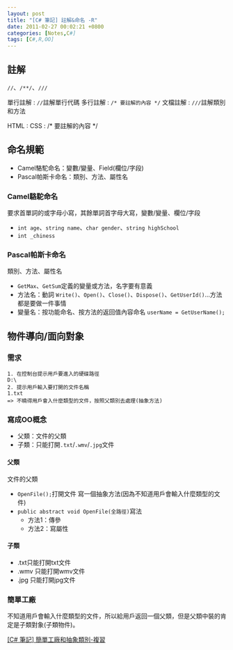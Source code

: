 ```yaml
---
layout: post
title: "[C# 筆記] 註解&命名 -R"
date: 2011-02-27 00:02:21 +0800
categories: [Notes,C#]
tags: [C#,R,OO]
---
```


## 註解
`//`、`/**/`、`///`

單行註解 
: `//`註解單行代碼
多行註解
: `/* 要註解的內容 */`
文檔註解
: `///`註解類別和方法

HTML
: <!--要註解的內容-->
CSS
: /* 要註解的內容 */

## 命名規範
- Camel駱駝命名：變數/變量、Field(欄位/字段)
- Pascal帕斯卡命名：類別、方法、屬性名

### Camel駱駝命名
要求首單詞的或字母小寫，其餘單詞首字母大寫，變數/變量、欄位/字段
- `int age`、`string name`、`char gender`、`string highSchool`
- `int _chiness`

### Pascal帕斯卡命名
類別、方法、屬性名
- `GetMax`、`GetSum`定義的變量或方法，名字要有意義
- 方法名：動詞
`Write()`、`Open()`、`Close()`、`Dispose()`、`GetUserId()`...方法都是要做一件事情
- 變量名：按功能命名、按方法的返回值內容命名
`userName = GetUserName();`

## 物件導向/面向對象
### 需求
```
1. 在控制台提示用戶要進入的硬碟路徑
D:\
2. 提示用戶輸入要打開的文件名稱
1.txt
=> 不曉得用戶會入什麼類型的文件，按照父類別去處理(抽象方法)
```
### 寫成OO概念
- 父類：文件的父類
- 子類：只能打開`.txt`/`.wmv`/`.jpg`文件

#### 父類
文件的父類
- `OpenFile();`打開文件 寫一個抽象方法(因為不知道用戶會輸入什麼類型的文件)
- `public abstract void OpenFile(全路徑)`寫法
    - 方法1：傳參
    - 方法2：寫屬性

#### 子類
- .txt只能打開txt文件
- .wmv 只能打開wmv文件
- .jpg 只能打開jpg文件

### 簡單工廠
不知道用戶會輸入什麼類型的文件，所以給用戶返回一個父類，但是父類中裝的肯定是子類對象(子類物件)。



[[C# 筆記] 簡單工廠和抽象類別-複習](https://riivalin.github.io/posts/factory-and-abstract/)